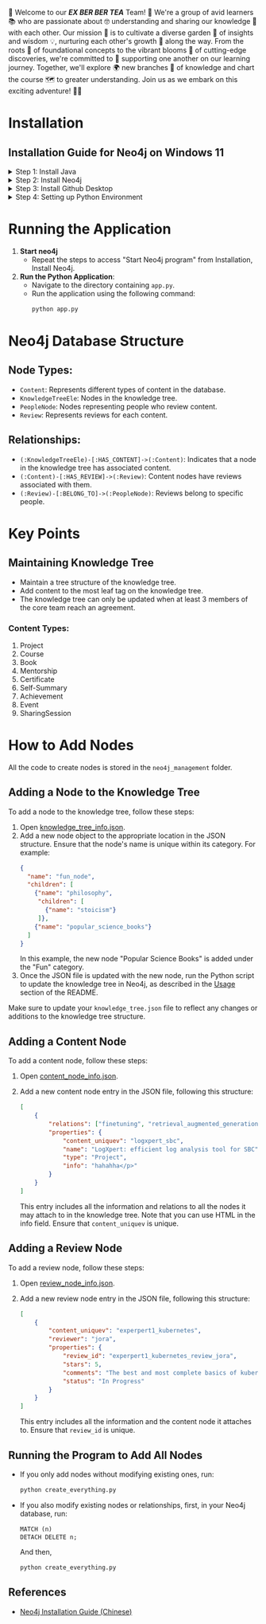 🌳 Welcome to our ***EX BER BER TEA*** Team! 🌟 We're a group of avid learners 📚 who are passionate about 🤓 understanding and sharing our knowledge 🧠 with each other. Our mission 🚀 is to cultivate a diverse garden 🌱 of insights and wisdom 💡, nurturing each other's growth 🌱 along the way. From the roots 🌿 of foundational concepts to the vibrant blooms 🌺 of cutting-edge discoveries, we're committed to 🤝 supporting one another on our learning journey. Together, we'll explore 🌍 new branches 🌿 of knowledge and chart the course 🗺️ to greater understanding. Join us as we embark on this exciting adventure! 🚀✨

# Installation

## Installation Guide for Neo4j on Windows 11

<details>
<summary>Step 1: Install Java</summary>

1. Download and install JRE from [Open Logic official website](https://www.openlogic.com/openjdk-downloads).  
   <span style="color:gray">JDK and JRE have differences. JDK (Java Development Kit) includes the Java Runtime Environment (JRE) and Java development tools. On the other hand, JRE (Java Runtime Environment) is the environment required to run Java programs. If you only want to run Java programs, you only need to install the JRE. However, if you wish to develop Java programs, you must install the JDK.</span>
   - Select the version needed for Neo4j. We use JAVA 11. Select to download the msi file.  
     ![open_logic.png](images/open_logic.png)
      1. Open the downloaded .msi file.
      2. Install JRE following the instructions and keep notes of your installation path.

2. Set up the Java environment path.
   - Search `environment` on the start menu.  
     ![img.png](images/start_menu_search.png)
   - Click "Environment Variables".  
     ![environment_variables.png](images/environment_variables.png)
   - Click "Environment Variables" in "System Properties".  
     ![img.png](images/system_properties.png)
   - Add new user variables.  
     ![new_user_vairables.png](images/new_user_vairables.png)
   - Add JAVA_HOME.  
     ![img.png](images/java_home.png)

</details>

<details>
<summary>Step 2: Install Neo4j</summary>

1. Download Neo4j Community Version from the [official Neo4j website deployment center](https://neo4j.com/deployment-center/).
   - Select the executable for Windows.  
     ![img.png](images/neo4j_download.png)

2. Install Neo4j.
   - Extract the zip file.
   - Move the extracted folder to your desired path and keep notes of the path.

3. Set up the Neo4j environment path.
   - Repeat the steps to access "Environment Variables" from Step 1.
   - Add NEO4j_HOME.  
     ![img.png](images/neo4j_path.png)

4. Start Neo4j program.
   - Start a command prompt window.  
     ![img.png](images/prompt_window_neo4j.png)
   - Change the directory to the Neo4j directory, then change the directory to `bin`.  
     ![img_1.png](images/prompt_neo4j_console.png)
   - Input `neo4j console`.
   - You can see your Neo4j program running at `http://localhost:7474/`.

</details>
<details>
<summary>Step 3: Install Github Desktop</summary>


1. download the application from the [github desktop official site](https://desktop.github.com/).<br>
2. sign in your Github Desktop.<br>
3. clone the project.<br>

</details>
<details>
<summary>Step 4: Setting up Python Environment</summary>

1. download and install anaconda.
    - Go to the [Anaconda Distribution page](https://www.anaconda.com/products/distribution).
    - Choose the appropriate version for your operating system (Windows, macOS, or Linux) and download the installer.
    - Install Anaconda:
        - **Windows:**
            - Run the downloaded .exe installer.
            - Follow the instructions in the setup wizard. It’s generally recommended to install for "Just Me" and to add Anaconda to your PATH environment variable.

2. create environment.
    - Open Anaconda Prompt (Windows).
    - Create a new environment:
      ```sh
      conda create --name ex_per_per_tea python=3.11
      ```
      `ex_per_per_tea` is our desired environment name and `3.11` with the Python version we need.

3. activate environment.
    - **Windows:**
      ```sh
      conda activate ex_per_per_tea
      ```
 
4. install requirement.txt.
    - Change directory to the folder where you saved this project. You probably need to set up a proxy if you are using a company network.
     - Install the packages listed in `requirements.txt`:
      ```sh
      pip install -r requirements.txt
      ```
</details>





# Running the Application
1. **Start neo4j**
    - Repeat the steps to access "Start Neo4j program" from Installation, Install Neo4j.
2. **Run the Python Application**:
    - Navigate to the directory containing `app.py`.
    - Run the application using the following command:
      ```bash
      python app.py
      ```

# Neo4j Database Structure
## Node Types:
- `Content`: Represents different types of content in the database.
- `KnowledgeTreeEle`: Nodes in the knowledge tree.
- `PeopleNode`: Nodes representing people who review content.
- `Review`: Represents reviews for each content.

## Relationships:
- `(:KnowledgeTreeEle)-[:HAS_CONTENT]->(:Content)`: Indicates that a node in the knowledge tree has associated content.
- `(:Content)-[:HAS_REVIEW]->(:Review)`: Content nodes have reviews associated with them.
- `(:Review)-[:BELONG_TO]->(:PeopleNode)`: Reviews belong to specific people.

# Key Points
## Maintaining Knowledge Tree
- Maintain a tree structure of the knowledge tree.
- Add content to the most leaf tag on the knowledge tree.
- The knowledge tree can only be updated when at least 3 members of the core team reach an agreement.

### Content Types:
1. Project
2. Course
3. Book
4. Mentorship
5. Certificate
6. Self-Summary
7. Achievement
8. Event
9. SharingSession

# How to Add Nodes

All the code to create nodes is stored in the `neo4j_management` folder.

## Adding a Node to the Knowledge Tree

To add a node to the knowledge tree, follow these steps:

1. Open [knowledge_tree_info.json](neo4j_management%2Fknowledge_tree_info.json).
2. Add a new node object to the appropriate location in the JSON structure. Ensure that the node's name is unique within its category. For example:
    ```json
    {
      "name": "fun_node",
      "children": [
        {"name": "philosophy",
         "children": [
           {"name": "stoicism"}
         ]},
        {"name": "popular_science_books"}
      ]
    }
    ```
   In this example, the new node "Popular Science Books" is added under the "Fun" category.
3. Once the JSON file is updated with the new node, run the Python script to update the knowledge tree in Neo4j, as described in the [Usage](#usage) section of the README.

Make sure to update your `knowledge_tree.json` file to reflect any changes or additions to the knowledge tree structure.

## Adding a Content Node

To add a content node, follow these steps:
1. Open [content_node_info.json](neo4j_management%2Fcontent_node_info.json).
2. Add a new content node entry in the JSON file, following this structure:
    ```json
    [
        {
            "relations": ["finetuning", "retrieval_augmented_generation", "python"],
            "properties": {
                "content_uniquev": "logxpert_sbc",
                "name": "LogXpert: efficient log analysis tool for SBC",
                "type": "Project",
                "info": "hahahha</p>"
            }
        }
    ]
    ```

   This entry includes all the information and relations to all the nodes it may attach to in the knowledge tree. Note that you can use HTML in the info field. Ensure that `content_uniquev` is unique.

## Adding a Review Node

To add a review node, follow these steps:
1. Open [review_node_info.json](neo4j_management%2Freview_node_info.json).
2. Add a new review node entry in the JSON file, following this structure:
    ```json
    [
        {
            "content_uniquev": "experpert1_kubernetes",
            "reviewer": "jora",
            "properties": {
                "review_id": "experpert1_kubernetes_review_jora",
                "stars": 5,
                "comments": "The best and most complete basics of kubernetes training.",
                "status": "In Progress"
            }
        }
    ]
    ```

   This entry includes all the information and the content node it attaches to. Ensure that `review_id` is unique.



## Running the Program to Add All Nodes

- If you only add nodes without modifying existing ones, run:
    ```bash
    python create_everything.py
    ```

- If you also modify existing nodes or relationships, first, in your Neo4j database, run:
    ```agsl
    MATCH (n)
    DETACH DELETE n;
    ```
    And then, 
    ```bash
    python create_everything.py
    ```

## References
- [Neo4j Installation Guide (Chinese)](https://www.cnblogs.com/ljhdo/p/5521577.html)
